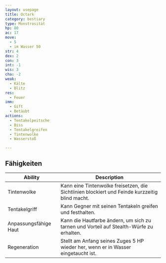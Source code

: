 ```yaml
---
layout: usepage
title: Octark
category: bestiary
type: Monstrosität
hp: 80
ac: 17
move:
  - 5
  - im Wasser 50
str: 4
dex: 2
con: 3
int: -1
wis: 3
cha: -2
weak:
  - Kälte
  - Blitz
res:
  - Feuer
imm:
  - Gift
  - Betäubt
actions:
  - Tentakelpeitsche
  - Biss
  - Tentakelgreifen
  - Tintenwolke
  - Wasserstoß

---
```


<!--more-->

## Fähigkeiten

| Ability               | Description                                                                                    |
|-----------------------|------------------------------------------------------------------------------------------------|
| Tintenwolke           | Kann eine Tintenwolke freisetzen, die Sichtlinien blockiert und Feinde kurzzeitig blind macht. |
| Tentakelgriff         | Kann Gegner mit seinen Tentakeln greifen und festhalten.                                       |
| Anpassungsfähige Haut | Kann die Hautfarbe ändern, um sich zu tarnen und Vorteil auf Stealth-Würfe zu erhalten.        |
| Regeneration          | Stellt am Anfang seines Zuges 5 HP wieder her, wenn er in Wasser eingetaucht ist.              |
